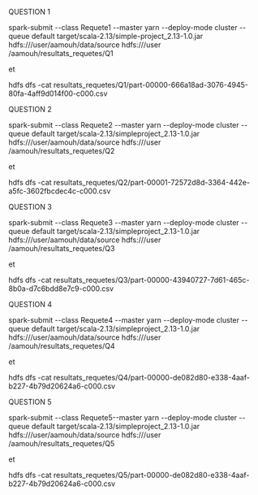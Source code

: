 QUESTION 1

 spark-submit --class Requete1 --master yarn --deploy-mode cluster --queue default target/scala-2.13/simple-project_2.13-1.0.jar hdfs:///user/aamouh/data/source hdfs:///user
/aamouh/resultats_requetes/Q1

et

hdfs dfs -cat resultats_requetes/Q1/part-00000-666a18ad-3076-4945-80fa-4aff9d014f00-c000.csv


QUESTION 2

spark-submit --class Requete2 --master yarn --deploy-mode cluster --queue default target/scala-2.13/simpleproject_2.13-1.0.jar hdfs:///user/aamouh/data/source hdfs:///user
/aamouh/resultats_requetes/Q2

et

hdfs dfs -cat resultats_requetes/Q2/part-00001-72572d8d-3364-442e-a5fc-3602fbcdec4c-c000.csv

QUESTION 3

spark-submit --class Requete3 --master yarn --deploy-mode cluster --queue default target/scala-2.13/simpleproject_2.13-1.0.jar hdfs:///user/aamouh/data/source hdfs:///user
/aamouh/resultats_requetes/Q3

et

hdfs dfs -cat resultats_requetes/Q3/part-00000-43940727-7d61-465c-8b0a-d7c6bdd8e7c9-c000.csv

QUESTION 4

spark-submit --class Requete4 --master yarn --deploy-mode cluster --queue default target/scala-2.13/simpleproject_2.13-1.0.jar hdfs:///user/aamouh/data/source hdfs:///user
/aamouh/resultats_requetes/Q4

et

hdfs dfs -cat resultats_requetes/Q4/part-00000-de082d80-e338-4aaf-b227-4b79d20624a6-c000.csv


QUESTION 5

spark-submit --class Requete5--master yarn --deploy-mode cluster --queue default target/scala-2.13/simpleproject_2.13-1.0.jar hdfs:///user/aamouh/data/source hdfs:///user
/aamouh/resultats_requetes/Q5

et

hdfs dfs -cat resultats_requetes/Q5/part-00000-de082d80-e338-4aaf-b227-4b79d20624a6-c000.csv